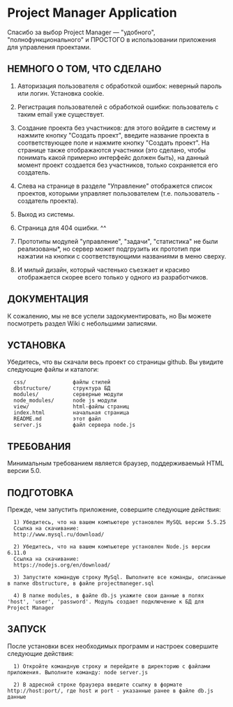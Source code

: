 Project Manager Application
=============================

Спасибо за выбор Project Manager — "удобного", "полнофункционального" и ПРОСТОГО в использовании приложения для управления проектами.

НЕМНОГО О ТОМ, ЧТО СДЕЛАНО
------------

1. Авторизация пользователя с обработкой  ошибок: неверный пароль или логин. Установка cookie.

2. Регистрация пользователей с обработкой ошибки: пользователь с таким email уже существует.

3. Создание проекта без участников: для этого войдите в систему и нажмите кнопку "Cоздать проект", введите название проекта в соответствующее поле и нажмите кнопку "Создать проект". На странице также отображаются участники (это сделано, чтобы понимать какой примерно интерфейс должен быть), на данный момент проект создается без участников, только сохраняется его создатель.

4. Слева на странице в разделе "Управление" отображется список проектов, которыми управляет пользователем (т.е.  пользователь - создатель проекта).

5. Выход из системы.

6. Страница для 404 ошибки. ^^

7. Прототипы модулей "управление", "задачи", "статистика" не были реализованы*, но сервер может подгрузить их прототип при нажатии на кнопки с соответствующими названиями в меню сверху.

7. И милый дизайн, который частенько съезжает и красиво отображается скорее всего только у одного из разработчиков.

ДОКУМЕНТАЦИЯ
------------

К сожалению, мы не все успели задокументировать, но Вы можете посмотреть раздел Wiki с небольшими записями.


УСТАНОВКА
------------

Убедитесь, что вы скачали весь проект со страницы github. Вы увидите следующие файлы и каталоги:

      css/               файлы стилей
      dbstructure/       структура БД
      modules/           серверные модули
      node_modules/      node js модули
      view/              html-файлы страниц
      index.html         начальная страница
      README.md          этот файл
      server.js          файл сервера node.js

ТРЕБОВАНИЯ
------------

Минимальным требованием является браузер, поддерживаемый HTML версии 5.0.

ПОДГОТОВКА
-----------

Прежде, чем запустить приложение, совершите следующие действия:

      1) Убедитесь, что на вашем компьютере установлен MySQL версии 5.5.25
      Ссылка на скачивание:
      http://www.mysql.ru/download/

      2) Убедитесь, что на вашем компьютере установлен Node.js версии 6.11.0
      Ссылка на скачивание:
      https://nodejs.org/en/download/
      
      3) Запустите командую строку MySql. Выполните все команды, описанные в папке dbstructure, в файле projectmaneger.sql
      
      4) В папке modules, в файле db.js укажите свои данные в полях 'host', 'user', 'password'. Модуль создает подключение к БД для Project Manager

ЗАПУСК
-----------

После установки всех необходимых программ и настроек совершите следующие действия:
      
      1) Откройте командную строку и перейдите в директорию с файлами приложения. Выполните команду: node server.js 
      
      2) В адресной строке браузера введите ссылку в формате http://host:port/, где host и port - указанные ранее в файле db.js данные
